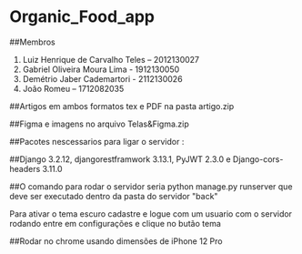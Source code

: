 # Organic_Food_app

##Membros
1. Luiz Henrique de Carvalho Teles – 2012130027 
2. Gabriel Oliveira Moura Lima - 1912130050 
3. Demétrio Jaber Cademartori - 2112130026 
4. João Romeu – 1712082035


##Artigos em ambos formatos tex e PDF na pasta artigo.zip

##Figma e imagens no arquivo Telas&Figma.zip

##Pacotes nescessarios para ligar o servidor :

##Django 3.2.12, djangorestframwork 3.13.1, PyJWT 2.3.0 e Django-cors-headers 3.11.0   

##O comando para rodar o servidor seria python manage.py runserver que deve  ser executado dentro da pasta do servidor "back"

Para ativar o tema escuro cadastre e logue com um usuario com o servidor rodando entre em configurações e clique no butão tema

##Rodar no chrome usando dimensões de iPhone 12 Pro
